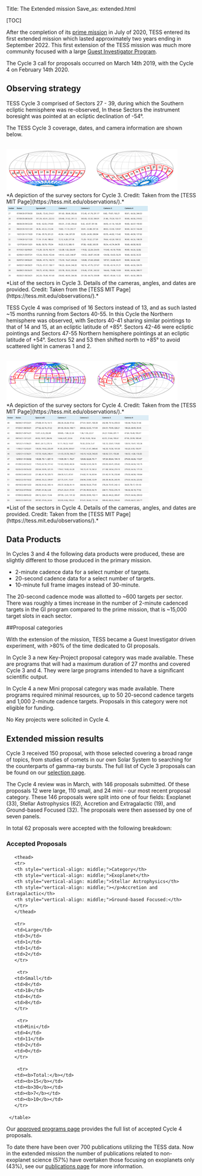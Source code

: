 Title: The Extended mission
Save_as: extended.html

[TOC]

After the completion of its [prime mission](primary.html) in July of 2020, TESS entered its first extended mission which lasted approximately two years ending in September 2022.
This first extension of the TESS mission was much more community focused with a large [Guest Investigator Program](proposing-investigations.html).

The Cycle 3 call for proposals occurred on March 14th 2019, with the Cycle 4 on February 14th 2020.


## Observing strategy

TESS Cycle 3 comprised of Sectors 27 - 39, during which the Southern ecliptic hemisphere was re-observed, In these Sectors the instrument boresight was pointed at an ecliptic declination of -54°.

The TESS Cycle 3 coverage, dates, and camera information are shown below. 

<br/>
  <img class="img-responsive" style="max-width:90%;" src="images/Cycle3sectors.png">
<br/>
*A depiction of the survey sectors for Cycle 3. Credit: Taken from the [TESS MIT Page](https://tess.mit.edu/observations/).*

<br/>
  <img class="img-responsive" style="max-width:75%;" src="images/Cycle3table.png">
<br/>
*List of the sectors in Cycle 3. Details of the cameras, angles, and dates are provided. Credit: Taken from the [TESS MIT Page](https://tess.mit.edu/observations/).*

TESS Cycle 4 was comprised of 16 Sectors instead of 13, and as such lasted ~15 months running from Sectors 40-55. In this Cycle the Northern hemisphere was observed, with Sectors 40-41 sharing similar pointings to that of 14 and 15, at an ecliptic latitude of +85°. Sectors 42-46 were ecliptic pointings and Sectors 47-55 Northern hemisphere pointings at an ecliptic latitude of +54°. Sectors 52 and 53 then shifted north to +85° to avoid scattered light in cameras 1 and 2.

<br/>
  <img class="img-responsive" style="max-width:90%;" src="images/Cycle4sectors.png">
<br/>
*A depiction of the survey sectors for Cycle 4. Credit: Taken from the [TESS MIT Page](https://tess.mit.edu/observations/).*

<br/>
  <img class="img-responsive" style="max-width:75%;" src="images/Cycle4table.png">
<br/>
*List of the sectors in Cycle 4. Details of the cameras, angles, and dates are provided. Credit: Taken from the [TESS MIT Page](https://tess.mit.edu/observations/).*

## Data Products 

In Cycles 3 and 4 the following data products were produced, these are slightly different to those produced in the primary mission. 

* 2-minute cadence data for a select number of targets.
* 20-second cadence data for a select number of targets.
* 10-minute full frame images instead of 30-minute.

The 20-second cadence mode was allotted to ~600 targets per sector.
There was roughly a times increase in the number of 2-minute cadenced targets in the GI program compared to the prime mission, that is ~15,000 target slots in each sector.

##Proposal categories

With the extension of the mission, TESS became a Guest Investigator driven experiment, with >80% of the time dedicated to GI proposals. 

In Cycle 3 a new Key-Project proposal category was made available. These are programs that will had a maximum duration of 27 months and covered Cycle 3 and 4. They were large programs intended to have a significant scientific output.

In Cycle 4 a new Mini proposal category was made available. There programs required minimal resources, up to 50 20-second cadence targets and 1,000 2-minute cadence targets. Proposals in this category were not eligible for funding.

No Key projects were solicited in Cycle 4.

## Extended mission results

Cycle 3 received 150 proposal, with those selected covering a broad range of topics, from studies of comets in our own Solar System to searching for the counterparts of gamma-ray bursts. The full list of Cycle 3 proposals can be found on our [selection page](https://heasarc.gsfc.nasa.gov/docs/tess/approved-programs.html#cycle-3).

The Cycle 4 review was in March, with 146 proposals submitted. Of these proposals 12 were large, 110 small, and 24 mini - our most recent proposal category. These 146 proposals were split into one of four fields: Exoplanet (33), Stellar Astrophysics (62), Accretion and Extragalactic (19), and Ground-based Focused (32). The proposals were then assessed by one of seven panels.

In total 62 proposals were accepted with the following breakdown:

<div class="panel panel-primary">
  <div class="panel-heading">
    <h3 class="panel-title">Accepted Proposals</h3>
  </div>

<table class="table table-striped table-hover" style="font-size: 0.77em;">
       <col style="width:20%">
       <col style="width:20%">
       <col style="width:20%">
       <col style="width:20%">

       <thead>
       <tr>
       <th style="vertical-align: middle;">Category</th>
       <th style="vertical-align: middle;">Exoplanet</th>
       <th style="vertical-align: middle;">Stellar Astrophysics</th>
       <th style="vertical-align: middle;"></p>Accretion and Extragalactic</th>
       <th style="vertical-align: middle;">Ground-based Focused:</th>
       </tr>
       </thead>

       <tr>  
       <td>Large</td>
       <td>3</td> 
       <td>1</td>
       <td>1</td>
       <td>2</td>
       </tr>
       
        <tr>  
       <td>Small</td>
       <td>8</td> 
       <td>18</td>
       <td>4</td>
       <td>8</td>
       </tr>
       
        <tr>  
       <td>Mini</td>
       <td>4</td> 
       <td>11</td>
       <td>2</td>
       <td>0</td>
       </tr>
       
        <tr>  
       <td><b>Total:</b></td>
       <td><b>15</b></td> 
       <td><b>30</b></td>
       <td><b>7</b></td>
       <td><b>10</b></td>
       </tr>
       
     </table>
</div>
</div>

Our [approved programs page](https://heasarc.gsfc.nasa.gov/docs/tess/approved-programs.html#cycle-4) provides the full list of accepted Cycle 4 proposals. 

To date there have been over 700 publications utilizing the TESS data. Now in the extended mission the number of publications related to non-exoplanet science (57%) have overtaken those focusing on exoplanets only (43%), see our [publications page](https://heasarc.gsfc.nasa.gov/docs/tess/publications.html) for more information.


